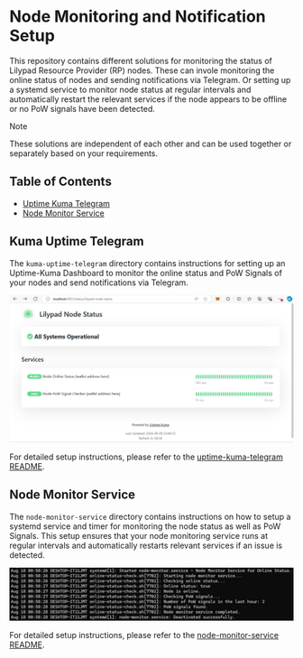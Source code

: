 # Node Monitoring and Notification Setup

This repository contains different solutions for monitoring the status of Lilypad Resource Provider (RP) nodes. These can invole monitoring the online status of nodes and sending notifications via Telegram. Or setting up a systemd service to monitor node status at regular intervals and automatically restart the relevant services if the node appears to be offline or no PoW signals have been detected.

> [!NOTE]  
> These solutions are independent of each other and can be used together or separately based on your requirements.

## Table of Contents
- [Uptime Kuma Telegram](#kuma-uptime-telegram)
- [Node Monitor Service](#node-monitor-service)

## Kuma Uptime Telegram

The `kuma-uptime-telegram` directory contains instructions for setting up an Uptime-Kuma Dashboard to monitor the online status and PoW Signals of your nodes and send notifications via Telegram.

![image info](./uptime-kuma-telegram/images/uptime-kuma-status-page-finish.jpg)

For detailed setup instructions, please refer to the [uptime-kuma-telegram README](uptime-kuma-telegram/README.md).

## Node Monitor Service

The `node-monitor-service` directory contains instructions on how to setup a systemd service and timer for monitoring the node status as well as PoW Signals. This setup ensures that your node monitoring service runs at regular intervals and automatically restarts relevant services if an issue is detected.

![image info](./node-monitor-service/images/node-monitor-check-ok.jpg)

For detailed setup instructions, please refer to the [node-monitor-service README](node-monitor-service/README.md).
